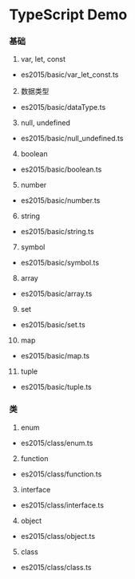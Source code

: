 ﻿# TypeScript Demo


### 基础
1. var, let, const
- es2015/basic/var_let_const.ts
2. 数据类型
- es2015/basic/dataType.ts
3. null, undefined
- es2015/basic/null_undefined.ts
4. boolean
- es2015/basic/boolean.ts
5. number
- es2015/basic/number.ts
6. string
- es2015/basic/string.ts
7. symbol
- es2015/basic/symbol.ts
8. array
- es2015/basic/array.ts
9. set
- es2015/basic/set.ts
10. map
- es2015/basic/map.ts
11. tuple
- es2015/basic/tuple.ts

### 类
1. enum
- es2015/class/enum.ts
2. function
- es2015/class/function.ts
3. interface
- es2015/class/interface.ts
4. object
- es2015/class/object.ts
5. class
- es2015/class/class.ts